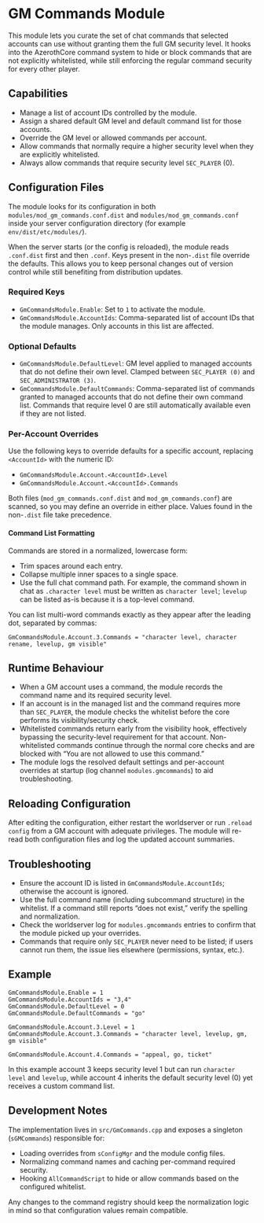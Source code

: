 # GM Commands Module

This module lets you curate the set of chat commands that selected accounts can use without granting them the full GM security level. It hooks into the AzerothCore command system to hide or block commands that are not explicitly whitelisted, while still enforcing the regular command security for every other player.

## Capabilities
- Manage a list of account IDs controlled by the module.
- Assign a shared default GM level and default command list for those accounts.
- Override the GM level or allowed commands per account.
- Allow commands that normally require a higher security level when they are explicitly whitelisted.
- Always allow commands that require security level `SEC_PLAYER` (0).

## Configuration Files
The module looks for its configuration in both `modules/mod_gm_commands.conf.dist` and `modules/mod_gm_commands.conf` inside your server configuration directory (for example `env/dist/etc/modules/`).

When the server starts (or the config is reloaded), the module reads `.conf.dist` first and then `.conf`. Keys present in the non-`.dist` file override the defaults. This allows you to keep personal changes out of version control while still benefiting from distribution updates.

### Required Keys
- `GmCommandsModule.Enable`: Set to `1` to activate the module.
- `GmCommandsModule.AccountIds`: Comma-separated list of account IDs that the module manages. Only accounts in this list are affected.

### Optional Defaults
- `GmCommandsModule.DefaultLevel`: GM level applied to managed accounts that do not define their own level. Clamped between `SEC_PLAYER (0)` and `SEC_ADMINISTRATOR (3)`.
- `GmCommandsModule.DefaultCommands`: Comma-separated list of commands granted to managed accounts that do not define their own command list. Commands that require level 0 are still automatically available even if they are not listed.

### Per-Account Overrides
Use the following keys to override defaults for a specific account, replacing `<AccountId>` with the numeric ID:
- `GmCommandsModule.Account.<AccountId>.Level`
- `GmCommandsModule.Account.<AccountId>.Commands`

Both files (`mod_gm_commands.conf.dist` and `mod_gm_commands.conf`) are scanned, so you may define an override in either place. Values found in the non-`.dist` file take precedence.

#### Command List Formatting
Commands are stored in a normalized, lowercase form:
- Trim spaces around each entry.
- Collapse multiple inner spaces to a single space.
- Use the full chat command path. For example, the command shown in chat as `.character level` must be written as `character level`; `levelup` can be listed as-is because it is a top-level command.

You can list multi-word commands exactly as they appear after the leading dot, separated by commas:
```
GmCommandsModule.Account.3.Commands = "character level, character rename, levelup, gm visible"
```

## Runtime Behaviour
- When a GM account uses a command, the module records the command name and its required security level.
- If an account is in the managed list and the command requires more than `SEC_PLAYER`, the module checks the whitelist before the core performs its visibility/security check.
- Whitelisted commands return early from the visibility hook, effectively bypassing the security-level requirement for that account. Non-whitelisted commands continue through the normal core checks and are blocked with “You are not allowed to use this command.”
- The module logs the resolved default settings and per-account overrides at startup (log channel `modules.gmcommands`) to aid troubleshooting.

## Reloading Configuration
After editing the configuration, either restart the worldserver or run `.reload config` from a GM account with adequate privileges. The module will re-read both configuration files and log the updated account summaries.

## Troubleshooting
- Ensure the account ID is listed in `GmCommandsModule.AccountIds`; otherwise the account is ignored.
- Use the full command name (including subcommand structure) in the whitelist. If a command still reports “does not exist,” verify the spelling and normalization.
- Check the worldserver log for `modules.gmcommands` entries to confirm that the module picked up your overrides.
- Commands that require only `SEC_PLAYER` never need to be listed; if users cannot run them, the issue lies elsewhere (permissions, syntax, etc.).

## Example
```
GmCommandsModule.Enable = 1
GmCommandsModule.AccountIds = "3,4"
GmCommandsModule.DefaultLevel = 0
GmCommandsModule.DefaultCommands = "go"

GmCommandsModule.Account.3.Level = 1
GmCommandsModule.Account.3.Commands = "character level, levelup, gm, gm visible"

GmCommandsModule.Account.4.Commands = "appeal, go, ticket"
```

In this example account 3 keeps security level 1 but can run `character level` and `levelup`, while account 4 inherits the default security level (0) yet receives a custom command list.

## Development Notes
The implementation lives in `src/GmCommands.cpp` and exposes a singleton (`sGMCommands`) responsible for:
- Loading overrides from `sConfigMgr` and the module config files.
- Normalizing command names and caching per-command required security.
- Hooking `AllCommandScript` to hide or allow commands based on the configured whitelist.

Any changes to the command registry should keep the normalization logic in mind so that configuration values remain compatible.
